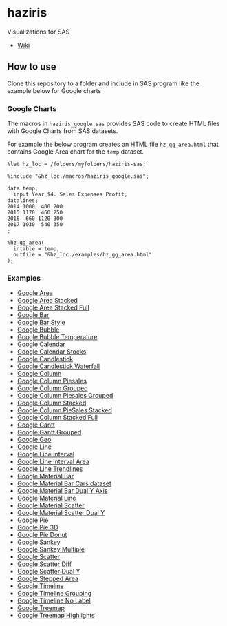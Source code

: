 # haziris
Visualizations for SAS

- [Wiki](https://github.com/haziris/haziris-sas/wiki)

## How to use
Clone this repository to a folder and include in SAS program like the example below for Google charts

### Google Charts
The macros in `haziris_google.sas` provides SAS code to create HTML files with Google Charts from SAS datasets.

For example the below program creates an HTML file `hz_gg_area.html` that contains Google Area chart for the `temp` dataset.

```sas
%let hz_loc = /folders/myfolders/haziris-sas;

%include "&hz_loc./macros/haziris_google.sas";

data temp;
  input Year $4. Sales Expenses Profit;
datalines;
2014 1000  400 200
2015 1170  460 250
2016  660 1120 300
2017 1030  540 350
;

%hz_gg_area(
  intable = temp, 
  outfile = "&hz_loc./examples/hz_gg_area.html" 
);
```

### Examples
- [Google Area](http://haziris.org/examples/haziris-sas-hz_gg_area.html)
- [Google Area Stacked](http://haziris.org/examples/haziris-sas-hz_gg_area_stacked.html)
- [Google Area Stacked Full](http://haziris.org/examples/haziris-sas-hz_gg_area_stacked_full.html)
- [Google Bar](http://haziris.org/examples/haziris-sas-hz_gg_bar.html)
- [Google Bar Style](http://haziris.org/examples/haziris-sas-hz_gg_bar_style.html)
- [Google Bubble](http://haziris.org/examples/haziris-sas-hz_gg_bubble.html)
- [Google Bubble Temperature](http://haziris.org/examples/haziris-sas-hz_gg_bubble_temperature.html)
- [Google Calendar](http://haziris.org/examples/haziris-sas-hz_gg_calendar.html)
- [Google Calendar Stocks](http://haziris.org/examples/haziris-sas-hz_gg_calendar_stocks.html)
- [Google Candlestick](http://haziris.org/examples/haziris-sas-hz_gg_candlestick.html)
- [Google Candlestick Waterfall](http://haziris.org/examples/haziris-sas-hz_gg_candlestick_waterfall.html)
- [Google Column](http://haziris.org/examples/haziris-sas-hz_gg_column.html)
- [Google Column Piesales](http://haziris.org/examples/haziris-sas-hz_gg_column_piesales.html)
- [Google Column Grouped](http://haziris.org/examples/haziris-sas-hz_gg_column_grouped.html)
- [Google Column Piesales Grouped](http://haziris.org/examples/haziris-sas-hz_gg_column_piesales_grouped.html)
- [Google Column Stacked](http://haziris.org/examples/haziris-sas-hz_gg_column_stacked.html)
- [Google Column PieSales Stacked](http://haziris.org/examples/haziris-sas-hz_gg_column_piesales_stacked.html)
- [Google Column Stacked Full](http://haziris.org/examples/haziris-sas-hz_gg_column_stacked_full.html)
- [Google Gantt](http://haziris.org/examples/haziris-sas-hz_gg_gantt.html)
- [Google Gantt Grouped](http://haziris.org/examples/haziris-sas-hz_gg_gantt_grouping.html)
- [Google Geo](http://haziris.org/examples/haziris-sas-hz_gg_geo.html)
- [Google Line](http://haziris.org/examples/haziris-sas-hz_gg_line.html)
- [Google Line Interval](http://haziris.org/examples/haziris-sas-hz_gg_line_interval.html)
- [Google Line Interval Area](http://haziris.org/examples/haziris-sas-hz_gg_line_interval_area.html)
- [Google Line Trendlines](http://haziris.org/examples/haziris-sas-hz_gg_line_trendlines.html)
- [Google Material Bar](http://haziris.org/examples/haziris-sas-hz_gg_material_bar.html)
- [Google Material Bar Cars dataset](http://haziris.org/examples/haziris-sas-hz_gg_material_bar_cars.html)
- [Google Material Bar Dual Y Axis](http://haziris.org/examples/haziris-sas-hz_gg_material_bar_dual_y.html)
- [Google Material Line](http://haziris.org/examples/haziris-sas-hz_gg_material_line.html)
- [Google Material Scatter](http://haziris.org/examples/haziris-sas-hz_gg_material_scatter.html)
- [Google Material Scatter Dual Y](http://haziris.org/examples/haziris-sas-hz_gg_material_scatter_dual_y.html)
- [Google Pie](http://haziris.org/examples/haziris-sas-hz_gg_pie.html)
- [Google Pie 3D](http://haziris.org/examples/haziris-sas-hz_gg_pie_3d.html)
- [Google Pie Donut](http://haziris.org/examples/haziris-sas-hz_gg_pie_donut.html)
- [Google Sankey](http://haziris.org/examples/haziris-sas-hz_gg_sankey.html)
- [Google Sankey Multiple](http://haziris.org/examples/haziris-sas-hz_gg_sankey_multiple.html)
- [Google Scatter](http://haziris.org/examples/haziris-sas-hz_gg_scatter.html)
- [Google Scatter Diff](http://haziris.org/examples/haziris-sas-hz_gg_scatter_diff.html)
- [Google Scatter Dual Y](http://haziris.org/examples/haziris-sas-hz_gg_scatter_dual_y.html)
- [Google Stepped Area](http://haziris.org/examples/haziris-sas-hz_gg_stepped_area.html)
- [Google Timeline](http://haziris.org/examples/haziris-sas-hz_gg_timeline.html)
- [Google Timeline Grouping](http://haziris.org/examples/haziris-sas-hz_gg_timeline_grouping.html)
- [Google Timeline No Label](http://haziris.org/examples/haziris-sas-hz_gg_timeline_no_label.html)
- [Google Treemap](http://haziris.org/examples/haziris-sas-hz_gg_treemap.html)
- [Google Treemap Highlights](http://haziris.org/examples/haziris-sas-hz_gg_treemap_highlights.html)